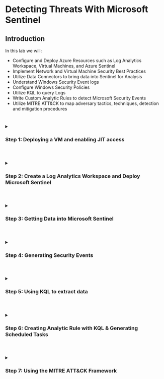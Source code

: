 # Detecting Threats With Microsoft Sentinel


## Introduction
In this lab we will:
- Configure and Deploy Azure Resources such as Log Analytics Workspace, Virtual Machines, and Azure Sentinel
- Implement Network and Virtual Machine Security Best Practices
- Utilize Data Connectors to bring data into Sentinel for Analysis
- Understand Windows Security Event logs
- Configure Windows Security Policies
- Utilize KQL to query Logs
- Write Custom Analytic Rules to detect Microsoft Security Events
- Utilize MITRE ATT&CK to map adversary tactics, techniques, detection and mitigation procedures

#
<details>
<summary>
  
### Step 1: Deploying a VM and enabling JIT access

</summary>  
<br/>
 In this lab, we will first create the virtual machine (VM) inside a resource group. A resource group is simply a way to logical separate our cloud resources in Azure.
 One way to create a resource group is to search for 'Resource Group' in the portal searchbar, and then clicking 'Create'. We can then fill in the name and select the region desired for our resource group.
 Now, from the main page of the Azure portal, click 'Create a Resouce', then click create under 'Virtual Machine'.
  ![image](https://github.com/romhaki/Detecting-Threats-With-Microsoft-Sentinel/assets/136436650/8797c346-db1a-476e-b726-a96799f5c902)
  
  We will configure the virtual machine as follows:
  ![image](https://github.com/romhaki/Detecting-Threats-With-Microsoft-Sentinel/assets/136436650/22db55dd-baff-43b7-9c12-7836d2114648)
  ![image](https://github.com/romhaki/Detecting-Threats-With-Microsoft-Sentinel/assets/136436650/afc0331a-1883-45c2-ae26-cc5d6c51e42b)

  Note that we have enabled 3389 as an inbound port. This will allow us to use Remote Desktop Protocol to access our VM. However, since we have enabled RDP on our VM, it may be subject to brute force attacks. To mitigate this threat, we will enable just-in-time (JIT) VM access. With JIT, we can limit access to our VM by time or even allow only our IP. More about JIT can be read <a href="https://docs.microsoft.com/en-us/azure/defender-for-cloud/just-in-time-access-usage?tabs=jit-config-asc%2Cjit-request-asc">here</a>. To enable this, access Microsoft Defender for Cloud, which can be done by searching for this service via the search bar at the top of the portal. In the Environment Settings section of Microsoft Defender for Cloud, select ‘enable all plans’. This will give us access to the enhanced security features in our subscription which we will need to enable JIT. 
![image](https://github.com/romhaki/Detecting-Threats-With-Microsoft-Sentinel/assets/136436650/6275e42f-49d3-44e2-973c-49c4fbb017af)

  Now, go to the Workload Protections in Microsoft Defender for Cloud via the left panel. Under ‘Advanced Protection’, select Just-in-time VM access. 
  ![image](https://github.com/romhaki/Detecting-Threats-With-Microsoft-Sentinel/assets/136436650/0be6faca-47e6-4df0-8015-09a1fab8489a)
Now, enable JIT on the VM being used for the project:
  ![image](https://github.com/romhaki/Detecting-Threats-With-Microsoft-Sentinel/assets/136436650/40ed7b58-84ce-46a9-997f-673d1a4fd83e)

  From here, we can navigate to the settings page for our VM, and in the 'Connect' pane select ‘My IP’ as the Source IP and Request access.
  
  ![image](https://github.com/romhaki/Detecting-Threats-With-Microsoft-Sentinel/assets/136436650/7889a02e-0f8e-4c2e-85b4-81eb0793d7f0)

  Now, the VM will only be allowed RDP access from the IP we are using. 

  </details>
  
  
  #
<details>
<summary>
  
### Step 2: Create a Log Analytics Workspace and Deploy Microsoft Sentinel 
</summary>  
<br/>
Now, we will create a Log Analytics Workspace and deploy Microsoft Sentinel. The Log Analytics workspace will collect and store the log data.

Search for Microsoft Sentinel in the Azure portal  search bar and click Create to create a Log Analytics workspace. 
  ![image](https://github.com/romhaki/Detecting-Threats-With-Microsoft-Sentinel/assets/136436650/0de1add1-61b3-4516-94fe-221d962e1642)

As always, ensure the workspace is being applied to the correct Resource group. 
  
  ![image](https://github.com/romhaki/Detecting-Threats-With-Microsoft-Sentinel/assets/136436650/449351fb-1a17-4857-9c03-a551b8b557cc)

  Now, go to Microsoft Sentinel via the search bar, and add Sentinel to the workspace. 
  
  Initially, there will be nothing to display until we click the button which will prompt us to add Sentinel to the workspace:
![image](https://github.com/romhaki/Detecting-Threats-With-Microsoft-Sentinel/assets/136436650/379f8c52-6d9e-4b61-aede-c98a2ff3db99)

  Select the workspace we created and click 'Add'. 
  ![image](https://github.com/romhaki/Detecting-Threats-With-Microsoft-Sentinel/assets/136436650/47f90eaf-affe-4672-9bd4-a70609de4ae6)

  Now, we are able to access the logs workspace after navigating to Microsoft Sentinel. 
  </details>
  

  #
<details>
<summary>
  
### Step 3: Getting Data into Microsoft Sentinel  
</summary>  
<br/>
Now, we need to utilize a data connector to create a data collection rule to import data from the Windows VM so we can view detected incidents[b]. Under the ‘Data connectors’ tab under ‘Configuration’ in Sentinel, search for ‘Windows Security Events’ and select ‘Windows Security Events via AMA’ and click on  ‘Open Connector Page’.   
![image](https://github.com/romhaki/Detecting-Threats-With-Microsoft-Sentinel/assets/136436650/a2daca98-c28b-43db-9d24-3a41cc8b2ab2)

  
  From here, we can now click 'Create data collection rule'.

  ![image](https://github.com/romhaki/Detecting-Threats-With-Microsoft-Sentinel/assets/136436650/88328751-2980-464c-ab56-5bf7674ac3c1)

  Select the Windows VM resource that has been created, and create the rule. For this project we will stream ‘All Security Events’ as shown:
  
  ![image](https://github.com/romhaki/Detecting-Threats-With-Microsoft-Sentinel/assets/136436650/9e353f92-a7a5-4674-83c0-cac4d6ca9f33)
  
  Finally, click 'Create'. 
  
  ![image](https://github.com/romhaki/Detecting-Threats-With-Microsoft-Sentinel/assets/136436650/b579d61f-a761-4cf9-8b5f-6decf9b7ab5c)
  
  Now, if we go back to the 'Data connectors' panel in Sentinel we can see that ‘Windows Security Events via AMA’ is now connected. 
  
  ![image](https://github.com/romhaki/Detecting-Threats-With-Microsoft-Sentinel/assets/136436650/c03a2cc5-f0d2-46f1-bb16-750ccc669a46)

</details>



  #
<details>
<summary>
  
### Step 4: Generating Security Events  
</summary>  
<br/>
Since our VM is now connected to Sentinel and the Log Analytics workspace, we can now take actions within our Windows 10 VM that will create security alerts.
 Navigate to the VM in the Azure portal and ensure that the VM is running
  
  ![image](https://github.com/romhaki/Detecting-Threats-With-Microsoft-Sentinel/assets/136436650/8210e704-faee-47c1-8dda-111ddcaf580b)

  
  We will now RDP into our VM. From a local Windows machine, the 'Remote Desktop Connection' program may be used to achieve this. Enter the public IP of the VM which can be found in the 'Networking' section of the VM's page. 
  ![image](https://github.com/romhaki/Detecting-Threats-With-Microsoft-Sentinel/assets/136436650/ccf1d077-64e3-43cc-95d6-b69857941d16)

  Inside the VM, access the 'Event Viewer' application which can be done by searching for it from the start menu. Navigate to Security which is under 'Windows Logs'. One event we can view is Event 4624 which corresponds to a successful login. We can use the find tool to highlight instances of this. Clicking the event will bring up more detailed information about the action. 
  ![image](https://github.com/romhaki/Detecting-Threats-With-Microsoft-Sentinel/assets/136436650/8076f53a-ff85-4f55-801a-defb9a2b7f85)

 </details>
  
  
  #
<details>
<summary>
  
### Step 5: Using KQL to extract data  
</summary>  
<br/>
We can now use the Microsoft Sentinel SIEM to view security logs pertaining to our VM. In the ‘Logs’ section of the Log Analytics workspace created in Microsoft Sentinel, we can use Kusto Query Language, KQL, to extract the desired data.
  For instance, we can use the following query to show instances of successful logins:
  
  ```
  SecurityEvent
| where EventID == 4624
| project TimeGenerated, Computer, AccountName
 ```
   
  ![image](https://github.com/romhaki/Detecting-Threats-With-Microsoft-Sentinel/assets/136436650/8b5fd209-2069-473a-b194-8e5f3ebd79a0)

  This shows the event from the Security Event table, showing the event with ID 4624, and shows the time the event was generated, the computer name.
Another event we can view is an unsuccessful login, which would have an EventID of 4625. To generate such an alert, we may attempt to RDP into the machine but provide an incorrect password on purpose. 
 </details>
 
   #
<details>
<summary>
  
### Step 6: Creating Analytic Rule with KQL & Generating Scheduled Tasks   
</summary>  
<br/>
Now, we can create analytic rules to be alerted about certain events. Upon the detection of a specified activity in our VM, an alert will be generated. In the analytics section of Microsoft Sentinel, there are various rule templates that may be used to automatically generate alerts. These are alerts built into the SIEM that we can start using to monitor our infrastructure. 
  
![image](https://github.com/romhaki/Detecting-Threats-With-Microsoft-Sentinel/assets/136436650/be25c668-5029-4c34-b4f9-61be1aff7a83)

  <strong> Scheduled Task and Persistence Techniques: </strong>
 
  In this lab, we will used the scheduled task/job technique to simulate tactics done by adversaries. While some scheduled tasks can be harmless, such as starting a non-malicious program, threat actors often use this functionality to establish persistence. The MITRE attack framework discusses this technique in detail <a href="https://attack.mitre.org/techniques/T1053/">here</a>.
  
As stated, “Adversaries may abuse task scheduling functionality to facilitate initial or recurring execution of malicious code. Utilities exist within all major operating systems to schedule programs or scripts to be executed at a specified date and time… Adversaries may use task scheduling to execute programs at system startup or on a scheduled basis for persistence.” While the scheduled task we will create is harmless, such actions may be associated with malicious intent by threat actors." 
 
  In this lab, our scheduled task will not be malicious as we will be creating a scheduled task that opens a browser at a specific time. However, we will create an analytic rule that will monitor for this type of event so that we will be alerted in the SIEM about this kind of action.

  Since it is not enabled by default, we need to enable logging for a scheduled task creation. In our VM, we can open the ‘Local Security Policy’ application. Under ‘Advanced Audit Policy Configuration’ and ‘System Audit Policies’, we can select 'Object Access’. From here, select ‘Audit Other Object Access Events’ and enable both ‘success’ and ‘failure’ as shown. After completing this step, logging will be enabled for scheduled task events. 
  
  ![image](https://github.com/romhaki/Detecting-Threats-With-Microsoft-Sentinel/assets/136436650/9b31418d-c038-476f-9ba1-648d6b4257d5)

  <strong> Creating the Scheduled Task: </strong>
  
  Finally, scheduling a task in Windows 10 can be done by opening the ‘Task Scheduler’ application and using the ‘Create Task’ feature. 
  
  ![image](https://github.com/romhaki/Detecting-Threats-With-Microsoft-Sentinel/assets/136436650/a1c99243-b94b-4a65-83ff-f14100fbd5d1)

  Under Triggers, set a time in the future. Under actions, we can set an action to start a program. In this example, I have chosen to start Microsoft Edge.
  
  ![image](https://github.com/romhaki/Detecting-Threats-With-Microsoft-Sentinel/assets/136436650/5da52314-da5d-4fe6-8e4f-4bea9234de98)

  The scheduled task creation will now also show up in the Security section of 'Event Viewer' in the VM with an Event ID of 4698. Now, we can create the analytic rule to alert us about this in our SIEM.
  
  <strong> Writing the analytic rule using KQL: </strong>
  In this step, we will use a KQL query to alert us when a scheduled task is created.
Note that when we run the query in the Logs section of the workspace, specific events can be expanded to show the ‘EventData’.  
  
  ![image](https://github.com/romhaki/Detecting-Threats-With-Microsoft-Sentinel/assets/136436650/6ba76b10-d4b9-4732-a8d4-e5dda6a80be0)
In the ‘EventData’ section, we can find more useful information, such as the scheduled tasks name, the ClientProcessID, the username of the account that the task was created on, and more. We can use the 'parse' command in our KQL query to extract data from the 'EventData' Field that we find important, and use the 'project' command to display the data fields as columns:
  ```
  SecurityEvent                            
 | where EventID == 4698
 | parse EventData with * '<Data Name="SubjectUserName">' User '</Data>' *
 | parse EventData with * '<Data Name="TaskName">' NameofScheuduledTask '</Data>' *
 | parse EventData with * '<Data Name="ClientProcessId">' ClientProcessID '</Data>' *
 | project Computer, TimeGenerated, ClientProcessID, NameofScheuduledTask, User
  ```
  Under Results, this will now show us the Computer, Time Generated, the ClientProcessID, the name of the task that was scheduled, and the User. Thus, we can generate Event Data and place it into its own category for readability. This may be beneficial for the analyst investigating the logs. 
  
  We will now use this KQL logic to alert us when new scheduled tasks are created. Navigate back to Microsoft Sentinel, open the analytics workspace previously created. Open  ‘Analytics’ and click ‘Create’ to find the option to create a ‘Scheduled query rule’.
  We will create a new scheduled rule as follows:
  ![image](https://github.com/romhaki/Detecting-Threats-With-Microsoft-Sentinel/assets/136436650/57062fc5-0670-4d8b-a8e0-bfc7382a5e1a)
  
  For the rule logic, use the KQL query that was created to extract our desired information: 
  
  ![image](https://github.com/romhaki/Detecting-Threats-With-Microsoft-Sentinel/assets/136436650/973f06c3-da99-41c0-861e-4b18498354cc)
  
  We will also utilize Alert Enrichment. The purpose of this is to provide more relevant context to our alerts.
  ![image](https://github.com/romhaki/Detecting-Threats-With-Microsoft-Sentinel/assets/136436650/ea293791-b835-4019-8417-1eb285a813bc)

  Under query scheduling, set the query to run every 5 minutes. It is 5 hours by default:
  
  ![image](https://github.com/romhaki/Detecting-Threats-With-Microsoft-Sentinel/assets/136436650/93fec7d2-8810-45e0-9930-f303e507e641)

  The full configuration for the scheduled rule is as follows: 
  ![image](https://github.com/romhaki/Detecting-Threats-With-Microsoft-Sentinel/assets/136436650/bbf83ef8-8a7b-409a-9726-3345f3166e02)

  
  After creating this rule, we can create another task in the Windows VM as before, and the alert will be triggered in Microsoft Sentinel. Once more tasks are created, we can view the occurrences in the ‘Incidents’ page of Microsoft Sentinel.
  ![image](https://github.com/romhaki/Detecting-Threats-With-Microsoft-Sentinel/assets/136436650/639c4d72-4042-403e-8489-5c135c4a1a24)

  Since we utilized entity mapping when creating the scheduled rule, we can also see the information such as the user, machine name, task name, and the process ID which would help in an investigative process. The security analyst could now use this information along with other tools to evaluate the alert. 
  
 </details>
  
   #
<details>
<summary>
  
### Step 7: Using the MITRE ATT&CK Framework   
</summary>  
<br/>
The observed MITRE ATT&CK tactic that we have detected using the Microsoft Sentinel SIEM in this lab is <a href="https://attack.mitre.org/tactics/TA0003/">TA0003 Persistence</a>. This tactic is used by threat actors to maintain access to systems despite system restarts, changed credentials, or other events that could remove their access from systems. We can use the MITRE ATT&CK Framework to narrow down the specific technique a potential threat actor may be using in this lab, and we can identify the technique and sub-technique as <a href="https://attack.mitre.org/techniques/T1053/005/">T1053.005</a>.
  
  ![image](https://github.com/romhaki/Detecting-Threats-With-Microsoft-Sentinel/assets/136436650/084dca44-75e5-4fb9-a5dd-9f43521516cf)

  
  
  ![image](https://github.com/romhaki/Detecting-Threats-With-Microsoft-Sentinel/assets/136436650/02b6f724-28f8-4543-b73e-5f09565579c6)

  
  <strong> Detection </strong>
  By logging specific Windows Event IDs with the help of Microsoft Sentinel, we were able to detect this activity. The MITRE ATT&CK Framework also outlines some recommendations by Microsoft for detection. 
  
  ![image](https://github.com/romhaki/Detecting-Threats-With-Microsoft-Sentinel/assets/136436650/d06f489b-faf4-4488-82ed-6fe67ca7bc36)

  
  <strong> Mitigation </strong> 
  One mitigation technique outlined in the MITRE ATT&CK Framework is <a href="https://attack.mitre.org/mitigations/M1018/">User Account Management, ID: M1018</a>.
  As shown, this technique can be mitigated by only authorizing administrators to create tasks on remote systems.
  
  ![image](https://github.com/romhaki/Detecting-Threats-With-Microsoft-Sentinel/assets/136436650/b29d8806-78e6-481e-84a1-f924731c0ba7)

  

  
 </details>
  
  
  

  
  
